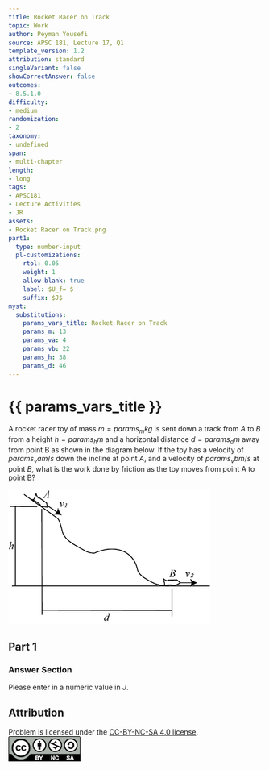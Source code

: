 ```yaml
---
title: Rocket Racer on Track
topic: Work
author: Peyman Yousefi
source: APSC 181, Lecture 17, Q1
template_version: 1.2
attribution: standard
singleVariant: false
showCorrectAnswer: false
outcomes:
- 8.5.1.0
difficulty:
- medium
randomization:
- 2
taxonomy:
- undefined
span:
- multi-chapter
length:
- long
tags:
- APSC181
- Lecture Activities
- JR
assets:
- Rocket Racer on Track.png
part1:
  type: number-input
  pl-customizations:
    rtol: 0.05
    weight: 1
    allow-blank: true
    label: $U_f= $
    suffix: $J$
myst:
  substitutions:
    params_vars_title: Rocket Racer on Track
    params_m: 13
    params_va: 4
    params_vb: 22
    params_h: 38
    params_d: 46
---
```

# {{ params_vars_title }}
A rocket racer toy of mass $m = {{ params_m }} kg$ is sent down a track from $A$ to $B$ from a height $h = {{ params_h }} m$ and a horizontal distance $d = {{ params_d }} m$ away from point B as shown in the diagram below.
If the toy has a velocity of ${{ params_va }} m/s$ down the incline at point $A$, and a velocity of ${{ params_vb }} m/s$ at point $B$, what is the work done by friction as the toy moves from point A to point B?

<img src="Rocket Racer on Track.png" width=400>

## Part 1

### Answer Section

Please enter in a numeric value in $J$.

## Attribution

Problem is licensed under the [CC-BY-NC-SA 4.0 license](https://creativecommons.org/licenses/by-nc-sa/4.0/).<br> ![The Creative Commons 4.0 license requiring attribution-BY, non-commercial-NC, and share-alike-SA license.](https://raw.githubusercontent.com/firasm/bits/master/by-nc-sa.png)